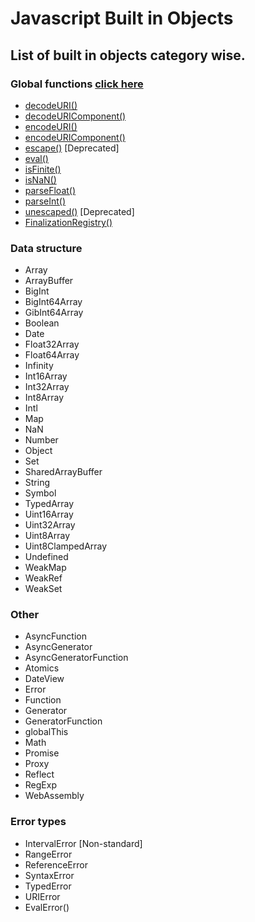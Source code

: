 # Javascript Built in Objects


## List of built in objects category wise.

### Global functions [click here](https://github.com/dhunmoon/javascript-cheatsheet/blob/main/global-functions)
* [decodeURI()](global-functions/decodeURI.md)
* [decodeURIComponent()](global-functions/decodeURIComponent.md)
* [encodeURI()](global-functions/encodeURI.md)
* [encodeURIComponent()](global-functions/encodeURIComponent.md)
* [escape()](global-functions/escape.md) <span color="red">[Deprecated]</span>
* [eval()](global-functions/eval.md)
* [isFinite()](global-functions/isFinite.md)
* [isNaN()](global-functions/isNaN.md)
* [parseFloat()](global-functions/parseFloat.md)
* [parseInt()](global-functions/parseInt.md)
* [unescaped()](global-functions/unescaped.md) <span color="red">[Deprecated]</span>
* [FinalizationRegistry()](global-functions/FinalizationRegistry.md)

### Data structure
* Array
* ArrayBuffer
* BigInt
* BigInt64Array
* GibInt64Array
* Boolean
* Date
* Float32Array
* Float64Array
* Infinity
* Int16Array
* Int32Array
* Int8Array
* Intl
* Map
* NaN
* Number
* Object
* Set
* SharedArrayBuffer
* String
* Symbol
* TypedArray
* Uint16Array
* Uint32Array
* Uint8Array
* Uint8ClampedArray
* Undefined
* WeakMap
* WeakRef
* WeakSet


### Other
* AsyncFunction
* AsyncGenerator
* AsyncGeneratorFunction
* Atomics
* DateView
* Error
* Function
* Generator
* GeneratorFunction
* globalThis
* Math
* Promise
* Proxy
* Reflect
* RegExp
* WebAssembly


### Error types
* IntervalError [Non-standard]
* RangeError
* ReferenceError
* SyntaxError
* TypedError
* URIError
* EvalError()

